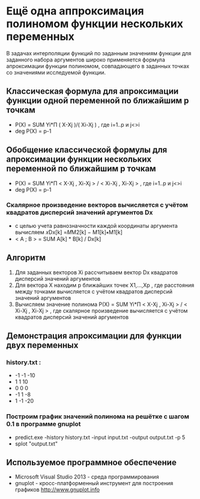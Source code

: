 ﻿# Ещё одна аппроксимация полиномом функции нескольких переменных

В задачах интерполяции функций по заданным значениям функции для заданного набора аргументов широко применяется формула апроксимации функции полиномом, совпадающего в заданных точках со значениями исследуемой функции.

## Классическая формула для апроксимации функции одной переменной по ближайшим p точкам

- P(X) = SUM Yi*П ( X-Xj )/( Xi-Xj ) , где i=1..p и j<>i
- deg P(X) = p-1

## Обобщение классической формулы для апроксимации функции нескольких переменной по ближайшим p точкам

- P(X) = SUM Yi*П < X-Xj , Xi-Xj > / < Xi-Xj , Xi-Xj > , где i=1..p и j<>i
- deg P(X) = p-1

### Скалярное произведение векторов вычисляется с учётом квадратов дисперсий значений аргументов Dx

- с целью учета равнозначности каждой координаты аргумента вычисляем 𝑥Dx[k] =𝑀M2[k] − M1[k]∗M1[k]
- < A ; B > = SUM A[k] * B[k] / Dx[k]

## Алгоритм

1. Для заданных векторов Xi рассчитываем вектор Dx квадратов дисперсий значений аргументов
2. Для вектора X находим p ближайших точек X1,...,Xp , где расстояния между точками вычисляется с учётом квадратов дисперсий значений аргументов
3. Вычисляем значение полинома P(X) = SUM Yi*П < X-Xj , Xi-Xj > / < Xi-Xj , Xi-Xj > , где скалярное произведение вычисляется с учётом квадратов дисперсий значений аргументов 

## Демонстрация апроксимации для функции двух переменных

### history.txt :

- -1 -1 -10
-  1  1  10
-  0  0  0
- -1  1 -8
-  1 -1 -20

### Построим график значений полинома на решётке с шагом 0.1 в программе gnuplot

- predict.exe -history history.txt -input input.txt -output output.txt -p 5
- splot "output.txt"

## Используемое программное обеспечение

- Microsoft Visual Studio 2013 - среда программирования
- gnuplot  - кросс-платформенный инструмент для построения графиков http://www.gnuplot.info
